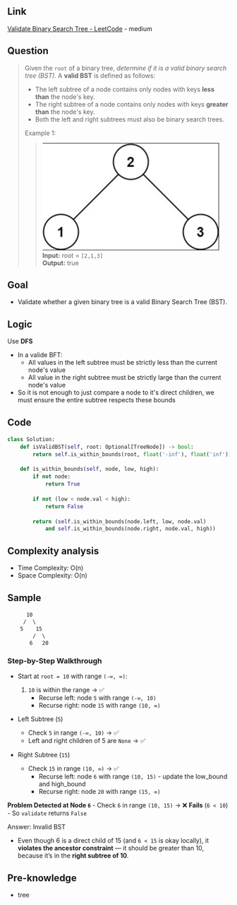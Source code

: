 ## Link
[Validate Binary Search Tree - LeetCode](https://leetcode.com/problems/validate-binary-search-tree/description/) - medium
## Question
> Given the `root` of a binary tree, _determine if it is a valid binary search tree (BST)_.
> A **valid BST** is defined as follows:
> 	- The left subtree of a node contains only nodes with keys **less than** the node's key.
> 	- The right subtree of a node contains only nodes with keys **greater than** the node's key.
> 	- Both the left and right subtrees must also be binary search trees.
>
> Example 1:
>> <img src="pic/pic_98.Validate_Binary_Search_Tree.png" width="400"> <br>
>> **Input:** root = `[2,1,3]`<br>
>> **Output:** true

## Goal
- Validate whether a given binary tree is a valid Binary Search Tree (BST).
## Logic
Use **DFS**
- In a valide BFT:
	- All values in the left subtree must be strictly less than the current node's value
	- All value in the right subtree must be strictly large than the current node's value
- So it is not enough to just compare a node to it's direct children, we must ensure the entire subtree respects these bounds

## Code
```python
class Solution:
    def isValidBST(self, root: Optional[TreeNode]) -> bool:
        return self.is_within_bounds(root, float('-inf'), float('inf'))
    
    def is_within_bounds(self, node, low, high):
        if not node:
            return True

        if not (low < node.val < high):
            return False
        
        return (self.is_within_bounds(node.left, low, node.val) 
            and self.is_within_bounds(node.right, node.val, high))
```

## Complexity analysis
- Time Complexity: O(n)
- Space Complexity: O(n)

## Sample
```
      10
     /  \
    5    15
        /  \
       6   20
```
### Step-by-Step Walkthrough
- Start at `root = 10` with range `(-∞, ∞)`:
	1. `10` is within the range → ✅
	    - Recurse left: node `5` with range `(-∞, 10)`
	    - Recurse right: node `15` with range `(10, ∞)`

- Left Subtree (`5`)
	- Check `5` in range `(-∞, 10)` → ✅
	- Left and right children of 5 are `None` → ✅

- Right Subtree (`15`)
	- Check `15` in range `(10, ∞)` → ✅
	    - Recurse left: node `6` with range `(10, 15)` - update the low_bound and high_bound
	    - Recurse right: node `20` with range `(15, ∞)`

**Problem Detected at Node `6`**
	- Check `6` in range `(10, 15)` → ❌ **Fails** (`6 < 10`)
	- So `validate` returns `False`

Answer: Invalid BST
- Even though 6 is a direct child of 15 (and `6 < 15` is okay locally), it **violates the ancestor constraint** — it should be greater than 10, because it’s in the **right subtree of 10**.
## Pre-knowledge
- tree
